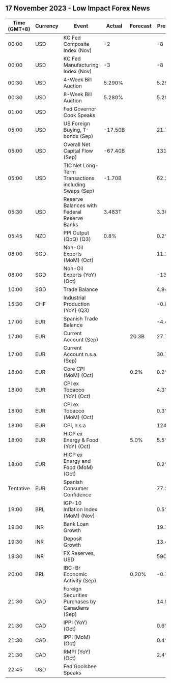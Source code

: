 ## 17 November 2023 - Low Impact Forex News

| Time (GMT+8) | Currency | Event | Actual | Forecast | Previous |
|------|----------|-------|--------|----------|----------|
| 00:00 | USD | KC Fed Composite Index (Nov) | -2 |  | -8 |
| 00:00 | USD | KC Fed Manufacturing Index (Nov) | -3 |  | -8 |
| 00:30 | USD | 4-Week Bill Auction | 5.290% |  | 5.290% |
| 00:30 | USD | 8-Week Bill Auction | 5.280% |  | 5.290% |
| 01:00 | USD | Fed Governor Cook Speaks |  |  |  |
| 05:00 | USD | US Foreign Buying, T-bonds (Sep) | -17.50B |  | 21.70B |
| 05:00 | USD | Overall Net Capital Flow (Sep) | -67.40B |  | 131.00B |
| 05:00 | USD | TIC Net Long-Term Transactions including Swaps (Sep) | -1.70B |  | 62.20B |
| 05:30 | USD | Reserve Balances with Federal Reserve Banks | 3.483T |  | 3.360T |
| 05:45 | NZD | PPI Output (QoQ) (Q3) | 0.8% |  | 0.2% |
| 08:00 | SGD | Non-Oil Exports (MoM) (Oct) |  |  | 11.10% |
| 08:00 | SGD | Non-Oil Exports (YoY) (Oct) |  |  | -13.20% |
| 10:00 | SGD | Trade Balance |  |  | 4.943B |
| 15:30 | CHF | Industrial Production (YoY) (Q3) |  |  | -0.80% |
| 17:00 | EUR | Spanish Trade Balance |  |  | -4.40B |
| 17:00 | EUR | Current Account (Sep) |  | 20.3B | 27.7B |
| 17:00 | EUR | Current Account n.s.a. (Sep) |  |  | 30.7B |
| 18:00 | EUR | Core CPI (MoM) (Oct) |  | 0.2% | 0.2% |
| 18:00 | EUR | CPI ex Tobacco (YoY) (Oct) |  |  | 4.3% |
| 18:00 | EUR | CPI ex Tobacco (MoM) (Oct) |  |  | 0.3% |
| 18:00 | EUR | CPI, n.s.a |  |  | 124.55 |
| 18:00 | EUR | HICP ex Energy & Food (YoY) (Oct) |  | 5.0% | 5.5% |
| 18:00 | EUR | HICP ex Energy and Food (MoM) (Oct) |  |  | 0.2% |
| Tentative | EUR | Spanish Consumer Confidence |  |  | 77.2 |
| 19:00 | BRL | IGP-10 Inflation Index (MoM) (Nov) |  |  | 0.5% |
| 19:30 | INR | Bank Loan Growth |  |  | 19.7% |
| 19:30 | INR | Deposit Growth |  |  | 13.4% |
| 19:30 | INR | FX Reserves, USD |  |  | 590.78B |
| 20:00 | BRL | IBC-Br Economic Activity (Sep) |  | 0.20% | -0.77% |
| 21:30 | CAD | Foreign Securities Purchases by Canadians (Sep) |  |  | 14.94B |
| 21:30 | CAD | IPPI (YoY) (Oct) |  |  | 0.6% |
| 21:30 | CAD | IPPI (MoM) (Oct) |  |  | 0.4% |
| 21:30 | CAD | RMPI (YoY) (Oct) |  |  | 2.4% |
| 22:45 | USD | Fed Goolsbee Speaks |  |  |  |
